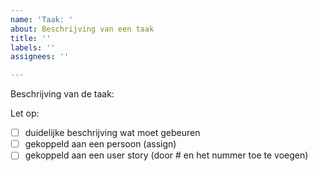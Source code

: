 ```yaml
---
name: 'Taak: '
about: Beschrijving van een taak
title: ''
labels: ''
assignees: ''

---
```


Beschrijving van de taak:






Let op:
- [ ] duidelijke beschrijving wat moet gebeuren
- [ ] gekoppeld aan een persoon (assign)
- [ ]  gekoppeld aan een user story (door # en het nummer toe te voegen)
